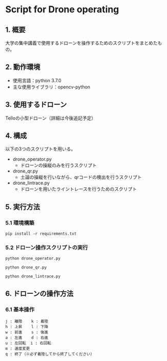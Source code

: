 # Script for Drone operating
## 1. 概要
大学の集中講義で使用するドローンを操作するためのスクリプトをまとめたもの。

## 2. 動作環境
- 使用言語：python 3.7.0
- 主な使用ライブラリ：opencv-python

## 3. 使用するドローン
Telloの小型ドローン（詳細は今後追記予定）

## 4. 構成
以下の3つのスクリプトを用いる。
- drone_operator.py
    - ドローンの操縦のみを行うスクリプト
- drone_qr.py
    - 土論の操縦を行いながら、qrコードの検出を行うスクリプト
- drone_lintrace.py
    - ドローンを用いたライントレースを行うためのスクリプト

## 5. 実行方法
### 5.1 環境構築
```
pip install -r requirements.txt
```

### 5.2 ドローン操作スクリプトの実行
```
python drone_operator.py
```
```
python drone_qr.py
```
```
python drone_lintrace.py
```

## 6. ドローンの操作方法
### 6.1 基本操作
```
j : 離陸    k : 着陸
h : 上昇    l : 下降
w : 前進    s : 後進
a : 左進    d : 右進
u : 左回転  i : 右回転
m : 速度変更
q : 終了（※必ず着陸してから終了してください）
```




